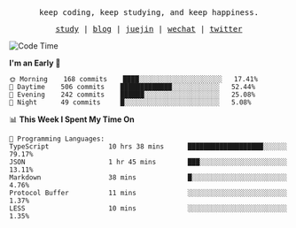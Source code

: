 <p align="center">
  <samp>
    <span>keep coding, keep studying, and keep happiness.</span>
  </samp>
</p>

<p align="center">
  <samp>
    <a href="https://github.com/ouduidui/fe-study">study</a> |
    <a href="https://deweyou.me">blog</a>  |
    <a href="https://juejin.cn/user/4309700183594366">juejin</a> |
    <a href="https://user-images.githubusercontent.com/54696834/165071004-6509e3f2-90c3-448c-9d92-3da42b0c2021.jpeg">wechat</a> |
    <a href="https://twitter.com/ouduidui">twitter</a>
  </samp>
</p>

<!--START_SECTION:waka-->
![Code Time](http://img.shields.io/badge/Code%20Time-2%2C156%20hrs%2049%20mins-blue)

**I'm an Early 🐤** 

```text
🌞 Morning    168 commits    ████░░░░░░░░░░░░░░░░░░░░░   17.41% 
🌆 Daytime    506 commits    █████████████░░░░░░░░░░░░   52.44% 
🌃 Evening    242 commits    ██████░░░░░░░░░░░░░░░░░░░   25.08% 
🌙 Night      49 commits     █░░░░░░░░░░░░░░░░░░░░░░░░   5.08%

```


📊 **This Week I Spent My Time On** 

```text
💬 Programming Languages: 
TypeScript               10 hrs 38 mins      ███████████████████░░░░░░   79.17% 
JSON                     1 hr 45 mins        ███░░░░░░░░░░░░░░░░░░░░░░   13.11% 
Markdown                 38 mins             █░░░░░░░░░░░░░░░░░░░░░░░░   4.76% 
Protocol Buffer          11 mins             ░░░░░░░░░░░░░░░░░░░░░░░░░   1.37% 
LESS                     10 mins             ░░░░░░░░░░░░░░░░░░░░░░░░░   1.35%

```


<!--END_SECTION:waka-->
